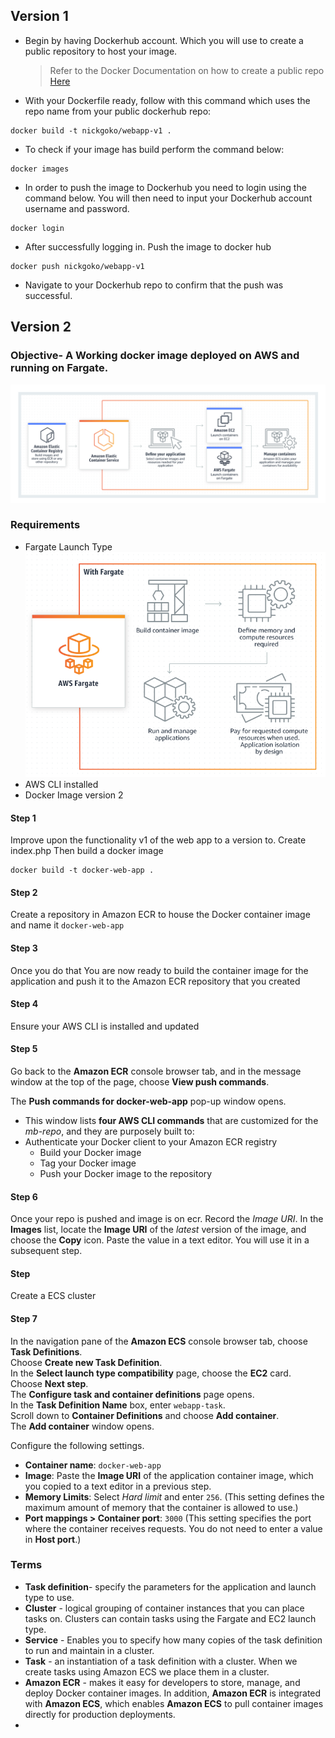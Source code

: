 
## Version 1
- Begin by having Dockerhub account. Which you will use to create a public repository to host your image. 
    > Refer to the Docker Documentation on how to create a public repo [Here](https://docker-docs.uclv.cu/docker-hub/repos/) 

- With your Dockerfile ready, follow with this command which uses the repo name from your public dockerhub repo: 
```
docker build -t nickgoko/webapp-v1 . 
```

- To check if your image has build perform the command below:
```
docker images
```

- In order to push the image to Dockerhub you need to login using the command below. You will then need to input your Dockerhub account username and password. 
```
docker login
```

- After successfully logging in. Push the image to docker hub
```
docker push nickgoko/webapp-v1
```
- Navigate to your Dockerhub repo to confirm that the push was successful. 

## Version 2

### Objective- A Working docker image deployed on AWS and running on Fargate.
![Alt text](image-2.png)
### Requirements
- Fargate Launch Type
    ![AWS Fargate](image-1.png)
- AWS CLI installed
- Docker Image version 2

#### Step 1
Improve upon the functionality v1 of the web app to a version to. 
Create index.php
Then  build a docker image
```
docker build -t docker-web-app . 
```
#### Step 2
Create a repository in Amazon ECR to house the Docker container image and name it `docker-web-app`
#### Step 3
Once you do that You are now ready to build the container image for the application and push it to the Amazon ECR repository that you created

#### Step 4
Ensure your AWS CLI is installed and updated

#### Step 5
Go back to the **Amazon ECR** console browser tab, and in the message window at the top of the page, choose **View push commands**.
    
The **Push commands for docker-web-app** pop-up window opens. 
- This window lists **four AWS CLI commands** that are customized for the _mb-repo_, and they are purposely built to:
- Authenticate your Docker client to your Amazon ECR registry
    - Build your Docker image
    - Tag your Docker image
    - Push your Docker image to the repository


#### Step 6
Once your repo is pushed and image is on ecr.
Record the _Image URI_. In the **Images** list, locate the **Image URI** of the _latest_ version of the image, and choose the **Copy** icon. Paste the value in a text editor. You will use it in a subsequent step.
#### Step
Create a ECS cluster

#### Step 7
In the navigation pane of the **Amazon ECS** console browser tab, choose **Task Definitions**.  
Choose **Create new Task Definition**.  
In the **Select launch type compatibility** page, choose the **EC2** card.  
Choose **Next step**.  
The **Configure task and container definitions** page opens.  
In the **Task Definition Name** box, enter `webapp-task`.  
Scroll down to **Container Definitions** and choose **Add container**.  
The **Add container** window opens.

Configure the following settings.
- **Container name**: `docker-web-app`
- **Image**: Paste the **Image URI** of the application container image, which you copied to a text editor in a previous step.
- **Memory Limits**: Select _Hard limit_ and enter `256`. (This setting defines the maximum amount of memory that the container is allowed to use.)
- **Port mappings > Container port**: `3000` (This setting specifies the port where the container receives requests. You do not need to enter a value in **Host port**.)  
### Terms
- **Task definition**- specify the parameters for the application and launch type to use.
- **Cluster** - logical grouping of container instances that you can place tasks on. Clusters can contain tasks using the Fargate and EC2 launch type.
- **Service** - Enables you to specify how many copies of the task definition to run and maintain in a cluster. 
- **Task** - an instantiation of a task definition with a cluster. When we create tasks using Amazon ECS we place them in a cluster.
- **Amazon ECR** - makes it easy for developers to store, manage, and deploy Docker container images. In addition, **Amazon ECR** is integrated with **Amazon ECS**, which enables **Amazon ECS** to pull container images directly for production deployments.
- 